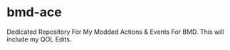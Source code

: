 # bmd-ace
Dedicated Repository For My Modded Actions &amp; Events For BMD.
This will include my QOL Edits.

